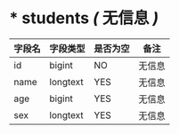 # * students *(* 无信息 *)* 
| 字段名 | 字段类型 | 是否为空 | 备注 |
| ------ | ------- | --------| ------ |
| id | bigint | NO | 无信息 |
| name | longtext | YES | 无信息 |
| age | bigint | YES | 无信息 |
| sex | longtext | YES | 无信息 |


